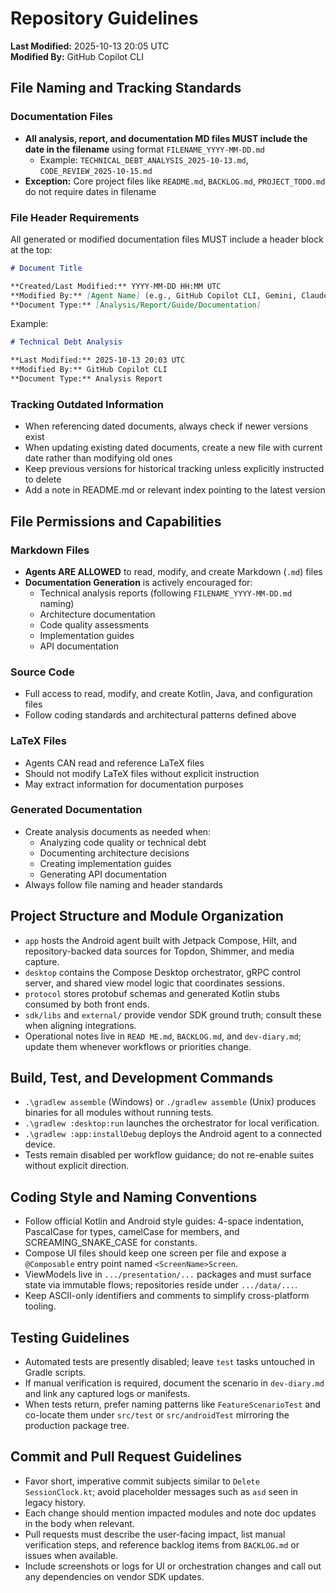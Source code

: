 # Repository Guidelines

**Last Modified:** 2025-10-13 20:05 UTC  
**Modified By:** GitHub Copilot CLI

## File Naming and Tracking Standards

### Documentation Files
- **All analysis, report, and documentation MD files MUST include the date in the filename** using format `FILENAME_YYYY-MM-DD.md`
  - Example: `TECHNICAL_DEBT_ANALYSIS_2025-10-13.md`, `CODE_REVIEW_2025-10-15.md`
- **Exception:** Core project files like `README.md`, `BACKLOG.md`, `PROJECT_TODO.md` do not require dates in filename

### File Header Requirements
All generated or modified documentation files MUST include a header block at the top:

```markdown
# Document Title

**Created/Last Modified:** YYYY-MM-DD HH:MM UTC  
**Modified By:** [Agent Name] (e.g., GitHub Copilot CLI, Gemini, Claude)  
**Document Type:** [Analysis/Report/Guide/Documentation]
```

Example:
```markdown
# Technical Debt Analysis

**Last Modified:** 2025-10-13 20:03 UTC  
**Modified By:** GitHub Copilot CLI  
**Document Type:** Analysis Report
```

### Tracking Outdated Information
- When referencing dated documents, always check if newer versions exist
- When updating existing dated documents, create a new file with current date rather than modifying old ones
- Keep previous versions for historical tracking unless explicitly instructed to delete
- Add a note in README.md or relevant index pointing to the latest version

## File Permissions and Capabilities

### Markdown Files
- **Agents ARE ALLOWED** to read, modify, and create Markdown (`.md`) files
- **Documentation Generation** is actively encouraged for:
  - Technical analysis reports (following `FILENAME_YYYY-MM-DD.md` naming)
  - Architecture documentation
  - Code quality assessments
  - Implementation guides
  - API documentation

### Source Code
- Full access to read, modify, and create Kotlin, Java, and configuration files
- Follow coding standards and architectural patterns defined above

### LaTeX Files
- Agents CAN read and reference LaTeX files
- Should not modify LaTeX files without explicit instruction
- May extract information for documentation purposes

### Generated Documentation
- Create analysis documents as needed when:
  - Analyzing code quality or technical debt
  - Documenting architecture decisions
  - Creating implementation guides
  - Generating API documentation
- Always follow file naming and header standards

## Project Structure and Module Organization

- `app` hosts the Android agent built with Jetpack Compose, Hilt, and repository-backed data sources for Topdon,
  Shimmer, and media capture.
- `desktop` contains the Compose Desktop orchestrator, gRPC control server, and shared view model logic that coordinates
  sessions.
- `protocol` stores protobuf schemas and generated Kotlin stubs consumed by both front ends.
- `sdk/libs` and `external/` provide vendor SDK ground truth; consult these when aligning integrations.
- Operational notes live in `READ ME.md`, `BACKLOG.md`, and `dev-diary.md`; update them whenever workflows or
  priorities change.

## Build, Test, and Development Commands

- `.\gradlew assemble` (Windows) or `./gradlew assemble` (Unix) produces binaries for all modules without running tests.
- `.\gradlew :desktop:run` launches the orchestrator for local verification.
- `.\gradlew :app:installDebug` deploys the Android agent to a connected device.
- Tests remain disabled per workflow guidance; do not re-enable suites without explicit direction.

## Coding Style and Naming Conventions

- Follow official Kotlin and Android style guides: 4-space indentation, PascalCase for types, camelCase for members, and
  SCREAMING_SNAKE_CASE for constants.
- Compose UI files should keep one screen per file and expose a `@Composable` entry point named `<ScreenName>Screen`.
- ViewModels live in `.../presentation/...` packages and must surface state via immutable flows; repositories reside
  under `.../data/...`.
- Keep ASCII-only identifiers and comments to simplify cross-platform tooling.

## Testing Guidelines

- Automated tests are presently disabled; leave `test` tasks untouched in Gradle scripts.
- If manual verification is required, document the scenario in `dev-diary.md` and link any captured logs or manifests.
- When tests return, prefer naming patterns like `FeatureScenarioTest` and co-locate them under `src/test` or
  `src/androidTest` mirroring the production package tree.

## Commit and Pull Request Guidelines

- Favor short, imperative commit subjects similar to `Delete SessionClock.kt`; avoid placeholder messages such as `asd`
  seen in legacy history.
- Each change should mention impacted modules and note doc updates in the body when relevant.
- Pull requests must describe the user-facing impact, list manual verification steps, and reference backlog items from
  `BACKLOG.md` or issues when available.
- Include screenshots or logs for UI or orchestration changes and call out any dependencies on vendor SDK updates.
